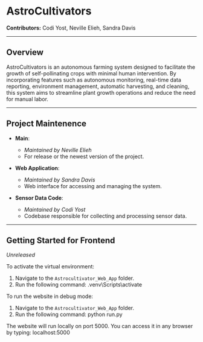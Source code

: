 # AstroCultivators

**Contributors:** Codi Yost, Neville Elieh, Sandra Davis

---

## Overview

AstroCultivators is an autonomous farming system designed to facilitate the growth of self-pollinating crops with minimal human intervention. By incorporating features such as autonomous monitoring, real-time data reporting, environment management, automatic harvesting, and cleaning, this system aims to streamline plant growth operations and reduce the need for manual labor.

---

## Project Maintenence

- **Main**:
  - *Maintained by Neville Elieh*
  - For release or the newest version of the project.

- **Web Application**:
  - *Maintained by Sandra Davis*
  - Web interface for accessing and managing the system.

- **Sensor Data Code**:
  - *Maintained by Codi Yost*
  - Codebase responsible for collecting and processing sensor data.

---

## Getting Started for Frontend
*Unreleased*

To activate the virtual environment:

1. Navigate to the `Astrocultivator_Web_App` folder.
2. Run the following command:
.venv\Scripts\activate


To run the website in debug mode:

1. Navigate to the `Astrocultivator_Web_App` folder.
2. Run the following command:
python run.py


The website will run locally on port 5000. You can access it in any browser by typing:
localhost:5000
